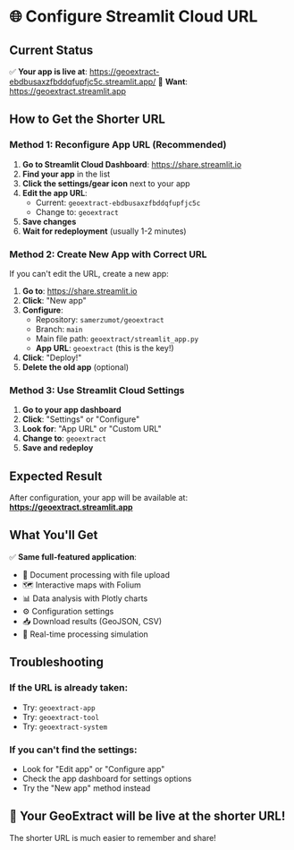 # 🌐 Configure Streamlit Cloud URL

## Current Status
✅ **Your app is live at**: https://geoextract-ebdbusaxzfbddqfupfjc5c.streamlit.app/
🎯 **Want**: https://geoextract.streamlit.app

## How to Get the Shorter URL

### Method 1: Reconfigure App URL (Recommended)

1. **Go to Streamlit Cloud Dashboard**: https://share.streamlit.io
2. **Find your app** in the list
3. **Click the settings/gear icon** next to your app
4. **Edit the app URL**:
   - Current: `geoextract-ebdbusaxzfbddqfupfjc5c`
   - Change to: `geoextract`
5. **Save changes**
6. **Wait for redeployment** (usually 1-2 minutes)

### Method 2: Create New App with Correct URL

If you can't edit the URL, create a new app:

1. **Go to**: https://share.streamlit.io
2. **Click**: "New app"
3. **Configure**:
   - Repository: `samerzumot/geoextract`
   - Branch: `main`
   - Main file path: `geoextract/streamlit_app.py`
   - **App URL**: `geoextract` (this is the key!)
4. **Click**: "Deploy!"
5. **Delete the old app** (optional)

### Method 3: Use Streamlit Cloud Settings

1. **Go to your app dashboard**
2. **Click**: "Settings" or "Configure"
3. **Look for**: "App URL" or "Custom URL"
4. **Change to**: `geoextract`
5. **Save and redeploy**

## Expected Result

After configuration, your app will be available at:
**https://geoextract.streamlit.app**

## What You'll Get

✅ **Same full-featured application**:
- 📄 Document processing with file upload
- 🗺️ Interactive maps with Folium
- 📊 Data analysis with Plotly charts
- ⚙️ Configuration settings
- 📥 Download results (GeoJSON, CSV)
- 🔄 Real-time processing simulation

## Troubleshooting

### If the URL is already taken:
- Try: `geoextract-app`
- Try: `geoextract-tool`
- Try: `geoextract-system`

### If you can't find the settings:
- Look for "Edit app" or "Configure app"
- Check the app dashboard for settings options
- Try the "New app" method instead

## 🎯 **Your GeoExtract will be live at the shorter URL!**

The shorter URL is much easier to remember and share!

